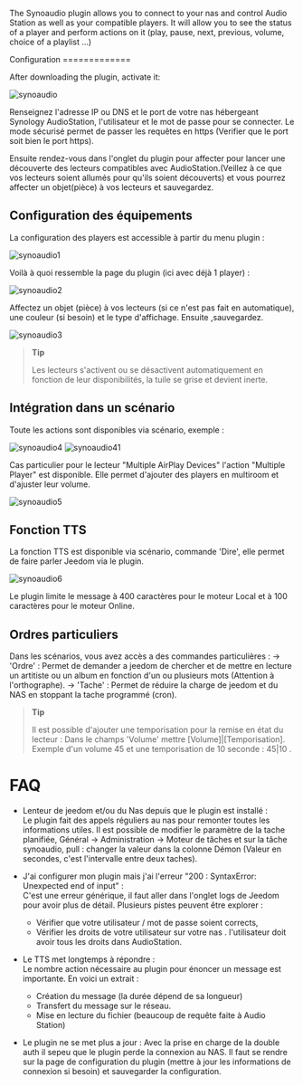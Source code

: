 The Synoaudio plugin allows you to connect to your nas and control Audio Station as well as your compatible players. It will allow you to see the status of a player and perform actions on it (play, pause, next, previous, volume, choice of a playlist ...)


Configuration =============

After downloading the plugin, activate it:

![synoaudio](../images/synoaudio.png) 

Renseignez l'adresse IP ou DNS et le port de votre nas hébergeant Synology AudioStation, l'utilisateur et le mot de passe pour se connecter. Le mode sécurisé permet de passer les requêtes en https (Verifier que le port soit bien le port https). 

Ensuite rendez-vous dans l'onglet du plugin pour affecter pour lancer une découverte des lecteurs compatibles avec AudioStation.(Veillez à ce que vos lecteurs soient allumés pour qu'ils soient découverts) et vous pourrez affecter un objet(pièce) à vos lecteurs et sauvegardez.

Configuration des équipements
-----------------------------

La configuration des players est accessible à partir du menu plugin : 

![synoaudio1](../images/synoaudio1.png)

Voilà à quoi ressemble la page du plugin (ici avec déjà 1 player) : 

![synoaudio2](../images/synoaudio2.png)

Affectez un objet (pièce) à vos lecteurs (si ce n'est pas fait en automatique), une couleur (si besoin) et le type d'affichage. Ensuite ,sauvegardez.

![synoaudio3](../images/synoaudio3.png)

> **Tip**
>
> Les lecteurs s'activent ou se désactivent automatiquement en fonction de 
> leur disponibilités, la tuile se grise et devient inerte.


Intégration dans un scénario 
----------------------------

Toute les actions sont disponibles via scénario, exemple : 

![synoaudio4](../images/synoaudio4.png)
![synoaudio41](../images/synoaudio41.png)

Cas particulier pour le lecteur "Multiple AirPlay Devices"  l'action "Multiple Player" est disponible. Elle permet d'ajouter des players en multiroom et d'ajuster leur volume.

![synoaudio5](../images/synoaudio5.png)

Fonction TTS
------------

La fonction TTS est disponible via scénario, commande 'Dire', elle permet de faire parler Jeedom via le plugin.

![synoaudio6](../images/synoaudio6.png)

Le plugin limite le message à 400 caractères pour le moteur Local et à 100 caractères pour le moteur Online.

Ordres particuliers
-------------------

Dans les scénarios, vous avez accès a des commandes particulières : 
    -> 'Ordre' : Permet de demander a jeedom de chercher et de mettre en lecture un artitiste ou un album en fonction d'un ou plusieurs mots (Attention à l'orthographe).
    -> 'Tache' : Permet de réduire la charge de jeedom et du NAS en stoppant la tache programmé (cron).


> **Tip**
>
> Il est possible d'ajouter une temporisation pour la remise en état du lecteur :
> Dans le champs 'Volume' mettre [Volume]|[Temporisation]. Exemple d'un volume 45 
> et une temporisation de 10 seconde : 45|10 .




FAQ
===

* Lenteur de jeedom et/ou du Nas depuis que le plugin est installé :  
Le plugin fait des appels réguliers au nas pour remonter toutes les informations utiles. Il est possible de modifier le paramètre de la tache planifiée, Général -> Administration -> Moteur de tâches et sur la tâche synoaudio, pull : changer la valeur dans la colonne Démon (Valeur en secondes, c'est l'intervalle entre deux taches).

* J'ai configurer mon plugin mais j'ai l'erreur "200 : SyntaxError: Unexpected end of input" :  
C'est une erreur générique, il faut aller dans l'onglet logs de Jeedom pour avoir plus de détail.
Plusieurs pistes peuvent être explorer :   
    - Vérifier que votre utilisateur / mot de passe soient corrects,
    - Vérifier les droits de votre utilisateur sur votre nas . l'utilisateur doit avoir tous les droits dans AudioStation.

* Le TTS met longtemps à répondre :  
Le nombre action nécessaire au plugin pour énoncer un message est importante.
En voici un extrait : 
    - Création du message (la durée dépend de sa longueur)
    - Transfert du message sur le réseau.
    - Mise en lecture du fichier (beaucoup de requête faite à Audio Station)

* Le plugin ne se met plus a jour : 
Avec la prise en charge de la double auth il sepeu que le plugin perde la connexion au NAS. Il faut se rendre sur la page de configuration du plugin (mettre à jour les informations de connexion si besoin) et sauvegarder la configuration. 

